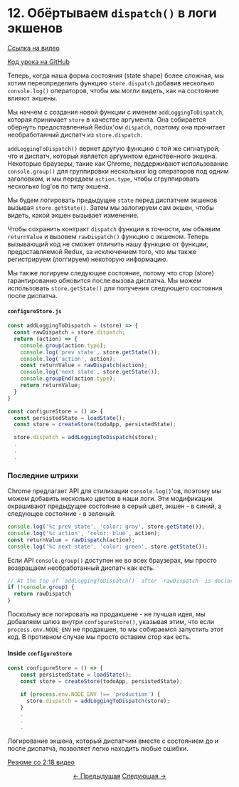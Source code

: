 # 12. Обёртываем `dispatch()` в логи экшенов

[Ссылка на видео](https://egghead.io/lessons/javascript-redux-wrapping-dispatch-to-log-actions)

[Код урока на GitHub](https://github.com/gaearon/todos/tree/12-wrapping-dispatch-to-log-actions)

Теперь, когда наша форма состояния (state shape) более сложная, мы хотим переопределить функцию `store.dispatch` добавив несколько  `console.log()` операторов, чтобы мы могли видеть, как на состояние влияют экшены.

Мы начнем с создания новой функции с именем `addLoggingToDispatch`, которая принимает `store` в качестве аргумента. Она собирается обернуть предоставленный Redux'ом `dispatch`, поэтому она прочитает необработанный диспатч из `store.dispatch`.

`addLoggingToDispatch()` вернет другую функцию с той же сигнатурой, что и диспатч, который является аргумнтом единственного экшена. Некоторые браузеры, такие как Chrome, поддерживают использование `console.group()` для группировки нескольких log операторов под одним заголовком, и мы передаем `action.type`, чтобы сгруппировать несколько log'ов по типу экшена.

Мы будем логировать предыдущее `state` перед диспатчем экшенов вызывая `store.getState()`. Затем мы залогируем сам экшен, чтобы видеть, какой экшен вызывает изменение.

Чтобы сохранить контракт `dispatch` функции в точности, мы объявим `returnValue` и вызовем  `rawDispatch()` функцию с экшеном. Теперь вызывающий код не сможет отличить нашу функцию от функции, предоставляемой Redux, за исключением того, что мы также регистрируем (логгируем) некоторую информацию.

Мы также логируем следующее состояние, потому что стор (store) гарантированно обновится после вызова диспатча. Мы можем использовать `store.getState()` для получения следующего состояния после диспатча.

#### `configureStore.js`
```javascript
const addLoggingToDispatch = (store) => {
  const rawDispatch = store.dispatch;
  return (action) => {
    console.group(action.type);
    console.log('prev state', store.getState());
    console.log('action', action);
    const returnValue = rawDispatch(action);
    console.log('next state', store.getState());
    console.groupEnd(action.type);
    return returnValue;
  }
}

const configureStore = () => {
  const persistedState = loadState();
  const store = createStore(todoApp, persistedState);

  store.dispatch = addLoggingToDispatch(store);
  .
  .
  .
```


### Последние штрихи

Chrome предлагает API для стилизации `console.log()`'ов, поэтому мы можем добавить несколько цветов в наши логи. Эти модификации окрашивают предыдущее состояние в серый цвет, экшен - в синий, а следующее состояние - в зеленый.

```javascript
console.log('%c prev state', 'color: gray', store.getState());
console.log('%c action', 'color: blue', action);
const returnValue = rawDispatch(action);
console.log('%c next state', 'color: green', store.getState());
```

Если API `console.group()` доступен не во всех браузерах, мы просто возвращаем необработанный диспатч как есть.

```javascript
// At the top of `addLoggingToDispatch()` after `rawDispatch` is declared
if (!console.group) {
  return rawDispatch
}
```

Поскольку все логировать на продакшене - не лучшая идея, мы добавляем шлюз внутри `configureStore()`, указывая этим, что если `process.env.NODE_ENV` не продакшен, то мы собираемся запустить этот код. В противном случае мы просто оставим стор как есть.

#### Inside `configureStore`
```javascript
const configureStore = () => {
    const persistedState = loadState();
    const store = createStore(todoApp, persistedState);

    if (process.env.NODE_ENV !== 'production') {
      store.dispatch = addLoggingToDispatch(store);
    }
    .
    .
    .
```

Логирование экшена, который диспатчим вместе с состоянием до и после диспатча, позволяет легко находить любые ошибки.

[Резюме со 2:18 видео](https://egghead.io/lessons/javascript-redux-wrapping-dispatch-to-log-actions)


<p align="center">
<a href="./11-Normalizing_the_State_Shape.md"><- Предыдущая</a>
<a href="./13-Adding_a_Fake_Backend_to_the_Project.md">Следующая -></a>
</p>